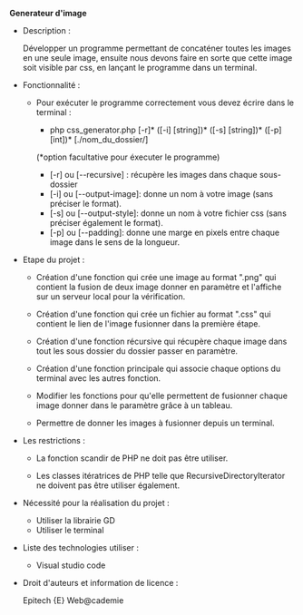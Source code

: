 **Generateur d'image**

- Description : 

    Développer un programme permettant de concaténer toutes les images en une seule image, ensuite nous devons faire en sorte que cette image soit visible par css, en lançant le programme dans un terminal.

- Fonctionnalité :

    - Pour exécuter le programme correctement vous devez écrire dans le terminal :
        - php css_generator.php [-r]* ([-i] [string])* ([-s] [string])* ([-p] [int])* [./nom_du_dossier/]

        (*option facultative pour éxecuter le programme)
        - [-r] ou [--recursive] : récupère les images dans chaque sous-dossier
        - [-i] ou [--output-image]: donne un nom à votre image (sans préciser le format).
        - [-s] ou [--output-style]: donne un nom à votre fichier css (sans préciser également le format).
        - [-p] ou [--padding]: donne une marge en pixels entre chaque image dans le sens de la longueur.

- Etape du projet :

    - Création d'une fonction qui crée une image au format ".png" qui contient la fusion de deux image donner en paramètre et l'affiche sur un serveur local pour la vérification.
    
    - Création d'une fonction qui crée un fichier au format ".css" qui contient le lien de l'image fusionner dans la première étape.

    - Création d'une fonction récursive qui récupère chaque image dans tout les sous dossier du dossier passer en paramètre.

    - Création d'une fonction principale qui associe chaque options du terminal avec les autres fonction.

    - Modifier les fonctions pour qu'elle permettent de fusionner chaque image donner dans le paramètre grâce à un tableau.

    - Permettre de donner les images à fusionner depuis un terminal.

- Les restrictions :

    - La fonction scandir de PHP ne doit pas être utiliser.
    
    - Les classes itératrices de PHP telle que RecursiveDirectoryIterator ne doivent pas être utiliser également.

- Nécessité pour la réalisation du projet :

    - Utiliser la librairie GD
    - Utiliser le terminal

- Liste des technologies utiliser :

    - Visual studio code

- Droit d'auteurs et information de licence :

    Epitech {E} Web@cademie

